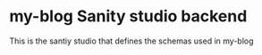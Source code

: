 #  my-blog Sanity studio backend

This is the santiy studio that defines the schemas used in my-blog

